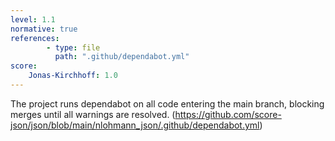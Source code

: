 ```yaml
---
level: 1.1
normative: true
references:
        - type: file
          path: ".github/dependabot.yml"
score:
    Jonas-Kirchhoff: 1.0
---
```


The project runs dependabot on all code entering the main branch, blocking merges until all warnings are resolved. (https://github.com/score-json/json/blob/main/nlohmann_json/.github/dependabot.yml)

